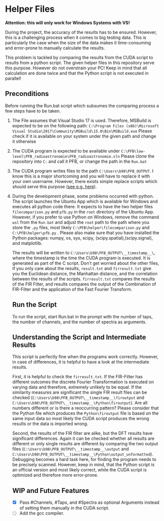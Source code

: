 # Helper Files

**Attention: this will only work for Windows Systems with VS!**

During the project, the accuracy of the results has to be ensured. However, this is a challenging process when it comes to big testing data. This is particularly the case when the size of the data makes it time-consuming and error-prone to manually calculate the results. 

This problem is tackled by comparing the results from the CUDA script to results from a python script. The given helper files in this repository serve this purpose. However do not overstrain your PC! Keep in mind that all calculation are done twice and that the Python script is not executed in parallel!

## Preconditions

Before running the Run.bat script which subsumes the comparing process a few steps have to be taken.

1. The File assumes that Visual Studio 17 is used. Therefore, MSBuild is expected to be on the following path: `C:\Program Files (x86)\Microsoft Visual Studio\2017\Community\MSBuild\15.0\Bin\MSBuild.exe` Please check if it is available on your system under the given path and change it otherwise

2. The CUDA program is expected to be available under  `C:\PFB\low-level\PFB_radioastronomie\PFB_radioastronomie.sln` Please clone the repository into `C:` and call it PFB, or change the path in the `Run.bat`

3. The CUDA program writes files to the path `C:\Users\b98\PFB_OUTPUT`. I know this is a major shortcoming and you will have to replace it with your own username. However, there exists simple replace scripts which should serve this purpose ([see e.g. here](https://stackoverflow.com/questions/41542554/batch-script-to-replace-specific-string-in-multiple-files)).

4. During the development phase, some problems occurred with python. The script launches the Ubuntu App which is available for Windows and executes all python code there.  It expects to have the two helper files `filecomparison.py` and `pfb.py` in the `root` directory of the Ubuntu App. However, if you prefer to use Python on Windows, remove the command `wsl` from the `Run.bat` and adjust the `root` path to the path where you store the `.py` files, most likely `C:\PFB\helper\filecomparison.py` and  `C:\PFB\helper\pfb.py` . Please also make sure that you have installed the Python packages: numpy, os, sys, scipy, (scipy.spatial),(scipy.signal), and matplotlib. 

   

   The results will be written to `C:\Users\b98\PFB_OUTPUT\__timestamp__\`, where the timestamp is the time the CUDA program is executed. It is generated as part of the C script. Don't get worried about the other files, if you only care about the results, `result.txt` and `firresult.txt` give you the Euclidean distance, the Manhattan distance, and the correlation between the results of the scripts. `firresult.txt` compares the results of the FIR Filter, and results compares the output of the Combination of FIR-Filter and the application of the Fast Fourier Transform.

   ## Run the Script

   To run the script, start Run.bat in the prompt with the number of taps, the number of channels, and the number of spectra as arguments.

   ## Understanding the Script and Intermediate Results

   This script is perfectly fine when the programs work correctly. However, in case of differences, it is helpful to have a look at the intermediate results.
   
   First, it is helpful to check the `firresult.txt`. If the FIR-Filter has different outcomes the discrete Fourier Transformation is executed on varying data and therefore, extremely unlikely to be equal. If the similarity measures are significant the single FIR result files can be checked (`C:\Users\b98\PFB_OUTPUT\__timestamp__\firoutput` and `C:\Users\b98\PFB_OUTPUT\__timestamp__\Python\firoutput`). Are all numbers different or is there a reoccurring pattern? Please consider that the Python file which produces the `Python\firoutput` file is based on the same input data so most likely the CUDA script produces the wrong results or the data is imported wrong. 
   
   Second, the results of the FIR filter are alike, but the DFT results have significant differences. Again it can be checked whether all results are different or only single results are different by comparing the two output files (`C:\Users\b98\PFB_OUTPUT\__timestamp__\output` and `C:\Users\b98\PFB_OUTPUT\__timestamp__\Python\output_unformatted`). Debugging becomes a hard task here, for finding the program needs to be precisely scanned. However, keep in mind, that the Python script is an official version and most likely correct, while the CUDA script is optimized and therefore more error-prone.
   
   ## WIP and Future Features
   
   - [x] Pass #Channels, #Taps, and #Spectra as optional Arguments instead of setting them manually in the CUDA script.
   - [ ] Add the gcc compiler.